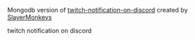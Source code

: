 Mongodb version of [twitch-notification-on-discord](https://github.com/Le-labot/twitch-notification-on-discord) created by [SlayerMonkeys](https://github.com/slayerMonkeys)

twitch notification on discord
